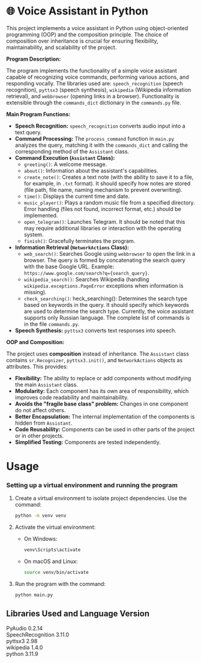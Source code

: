 # 🌐 Voice Assistant in Python

This project implements a voice assistant in Python using object-oriented programming (OOP) and the composition principle.  The choice of composition over inheritance is crucial for ensuring flexibility, maintainability, and scalability of the project.

**Program Description:**

The program implements the functionality of a simple voice assistant capable of recognizing voice commands, performing various actions, and responding vocally.  The libraries used are: `speech_recognition` (speech recognition), `pyttsx3` (speech synthesis), `wikipedia` (Wikipedia information retrieval), and `webbrowser` (opening links in a browser).  Functionality is extensible through the `commands_dict` dictionary in the `commands.py` file.

**Main Program Functions:**

* **Speech Recognition:** `speech_recognition` converts audio input into a text query.
* **Command Processing:** The `process_command` function in `main.py` analyzes the query, matching it with the `commands_dict` and calling the corresponding method of the `Assistant` class.
* **Command Execution (`Assistant` Class):**
    * `greeting()`: A welcome message.
    * `about()`: Information about the assistant's capabilities.
    * `create_note()`: Creates a text note (with the ability to save it to a file, for example, in `.txt` format).  It should specify how notes are stored (file path, file name, naming mechanism to prevent overwriting).
    * `time()`: Displays the current time and date.
    * `music_player()`: Plays a random music file from a specified directory.  Error handling (files not found, incorrect format, etc.) should be implemented.
    * `open_telegram()`: Launches Telegram.  It should be noted that this may require additional libraries or interaction with the operating system.
    * `finish()`: Gracefully terminates the program.
* **Information Retrieval (`NetworkActions` Class):**
    * `web_search()`: Searches Google using `webbrowser` to open the link in a browser. The query is formed by concatenating the search query with the base Google URL. Example: `https://www.google.com/search?q={search_query}`.
    * `wikipedia_search()`: Searches Wikipedia (handling `wikipedia.exceptions.PageError` exceptions when information is missing).
    * `check_searching()`: heck_searching(): Determines the search type based on keywords in the query. It should specify which keywords are used to determine the search type. Currently, the voice assistant supports only Russian language.  The complete list of commands is in the file `commands.py`.
* **Speech Synthesis:** `pyttsx3` converts text responses into speech.


**OOP and Composition:**

The project uses **composition** instead of inheritance. The `Assistant` class contains `sr.Recognizer`, `pyttsx3.init()`, and `NetworkActions` objects as attributes. This provides:

* **Flexibility:** The ability to replace or add components without modifying the main `Assistant` class.
* **Modularity:** Each component has its own area of responsibility, which improves code readability and maintainability.
* **Avoids the "fragile base class" problem:** Changes in one component do not affect others.
* **Better Encapsulation:** The internal implementation of the components is hidden from `Assistant`.
* **Code Reusability:** Components can be used in other parts of the project or in other projects.
* **Simplified Testing:** Components are tested independently.

# Usage
### Setting up a virtual environment and running the program

1. Create a virtual environment to isolate project dependencies.
   Use the command:
   ```bash
   python -m venv venv
   ```

2. Activate the virtual environment:
   - On Windows:
     ```bash
     venv\Scripts\activate
     ```
   - On macOS and Linux:
     ```bash
     source venv/bin/activate
     ```

3. Run the program with the command:
   ```bash
   python main.py
   ```

## Libraries Used and Language Version
PyAudio 0.2.14  <br />
SpeechRecognition 3.11.0  <br />
pyttsx3 2.98  <br />
wikipedia 1.4.0  <br />
python 3.11.9  <br />
